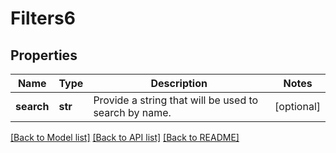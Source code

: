 # Filters6

## Properties
Name | Type | Description | Notes
------------ | ------------- | ------------- | -------------
**search** | **str** | Provide a string that will be used to search by name. | [optional] 

[[Back to Model list]](../README.md#documentation-for-models) [[Back to API list]](../README.md#documentation-for-api-endpoints) [[Back to README]](../README.md)

